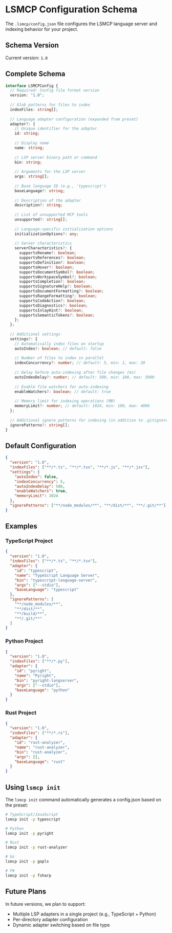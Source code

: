# LSMCP Configuration Schema

The `.lsmcp/config.json` file configures the LSMCP language server and indexing behavior for your project.

## Schema Version

Current version: `1.0`

## Complete Schema

```typescript
interface LSMCPConfig {
  // Required: Config file format version
  version: "1.0";
  
  // Glob patterns for files to index
  indexFiles: string[];
  
  // Language adapter configuration (expanded from preset)
  adapter?: {
    // Unique identifier for the adapter
    id: string;
    
    // Display name
    name: string;
    
    // LSP server binary path or command
    bin: string;
    
    // Arguments for the LSP server
    args: string[];
    
    // Base language ID (e.g., 'typescript')
    baseLanguage?: string;
    
    // Description of the adapter
    description?: string;
    
    // List of unsupported MCP tools
    unsupported?: string[];
    
    // Language-specific initialization options
    initializationOptions?: any;
    
    // Server characteristics
    serverCharacteristics?: {
      supportsRename?: boolean;
      supportsReferences?: boolean;
      supportsDefinition?: boolean;
      supportsHover?: boolean;
      supportsDocumentSymbol?: boolean;
      supportsWorkspaceSymbol?: boolean;
      supportsCompletion?: boolean;
      supportsSignatureHelp?: boolean;
      supportsDocumentFormatting?: boolean;
      supportsRangeFormatting?: boolean;
      supportsCodeAction?: boolean;
      supportsDiagnostics?: boolean;
      supportsInlayHint?: boolean;
      supportsSemanticTokens?: boolean;
    };
  };
  
  // Additional settings
  settings?: {
    // Automatically index files on startup
    autoIndex?: boolean; // default: false
    
    // Number of files to index in parallel
    indexConcurrency?: number; // default: 5, min: 1, max: 20
    
    // Delay before auto-indexing after file changes (ms)
    autoIndexDelay?: number; // default: 500, min: 100, max: 5000
    
    // Enable file watchers for auto-indexing
    enableWatchers?: boolean; // default: true
    
    // Memory limit for indexing operations (MB)
    memoryLimit?: number; // default: 1024, min: 100, max: 4096
  };
  
  // Additional ignore patterns for indexing (in addition to .gitignore)
  ignorePatterns?: string[];
}
```

## Default Configuration

```json
{
  "version": "1.0",
  "indexFiles": ["**/*.ts", "**/*.tsx", "**/*.js", "**/*.jsx"],
  "settings": {
    "autoIndex": false,
    "indexConcurrency": 5,
    "autoIndexDelay": 500,
    "enableWatchers": true,
    "memoryLimit": 1024
  },
  "ignorePatterns": ["**/node_modules/**", "**/dist/**", "**/.git/**"]
}
```

## Examples

### TypeScript Project

```json
{
  "version": "1.0",
  "indexFiles": ["**/*.ts", "**/*.tsx"],
  "adapter": {
    "id": "typescript",
    "name": "TypeScript Language Server",
    "bin": "typescript-language-server",
    "args": ["--stdio"],
    "baseLanguage": "typescript"
  },
  "ignorePatterns": [
    "**/node_modules/**",
    "**/dist/**",
    "**/build/**",
    "**/.git/**"
  ]
}
```

### Python Project

```json
{
  "version": "1.0",
  "indexFiles": ["**/*.py"],
  "adapter": {
    "id": "pyright",
    "name": "Pyright",
    "bin": "pyright-langserver",
    "args": ["--stdio"],
    "baseLanguage": "python"
  }
}
```

### Rust Project

```json
{
  "version": "1.0",
  "indexFiles": ["**/*.rs"],
  "adapter": {
    "id": "rust-analyzer",
    "name": "rust-analyzer",
    "bin": "rust-analyzer",
    "args": [],
    "baseLanguage": "rust"
  }
}
```

## Using `lsmcp init`

The `lsmcp init` command automatically generates a config.json based on the preset:

```bash
# TypeScript/JavaScript
lsmcp init -p typescript

# Python
lsmcp init -p pyright

# Rust
lsmcp init -p rust-analyzer

# Go
lsmcp init -p gopls

# F#
lsmcp init -p fsharp
```

## Future Plans

In future versions, we plan to support:
- Multiple LSP adapters in a single project (e.g., TypeScript + Python)
- Per-directory adapter configuration
- Dynamic adapter switching based on file type
